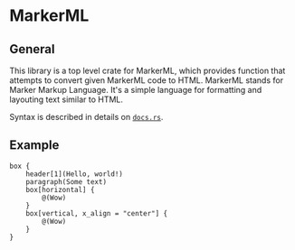 # MarkerML

## General

This library is a top level crate for MarkerML,
which provides function that attempts to convert given MarkerML
code to HTML. MarkerML stands for Marker Markup Language.
It's a simple language for formatting and layouting
text similar to HTML.

Syntax is described in details on [`docs.rs`]("https://docs.rs/markerml/latest/markerml/").

## Example
```markerml
box {
    header[1](Hello, world!)
    paragraph(Some text)
    box[horizontal] {
        @(Wow)
    }
    box[vertical, x_align = "center"] {
        @(Wow)
    }
}
```
